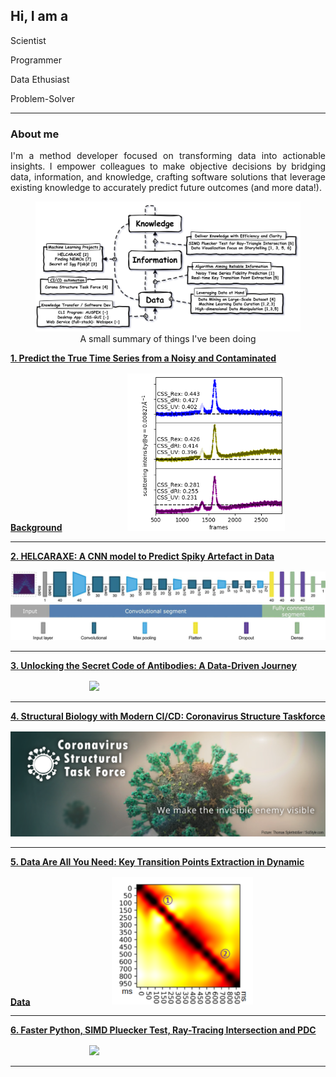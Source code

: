 ## Hi, I am a <span id="typed"></span>

<div id="typed-strings">
  <p>Scientist</p>
  <p>Programmer</p>
  <p>Data Ethusiast</p>
  <p>Problem-Solver</p>
</div>

<script>
  document.addEventListener('DOMContentLoaded', function() {
    var typed = new Typed('#typed', {
      stringsElement: '#typed-strings',
      typeSpeed: 50,
      backSpeed: 30,
      loop: true,
      startDelay: 1000
    });
  });
</script>

---

### About me

<div style="text-align: justify;">
I'm a method developer focused on transforming data into actionable insights. I empower colleagues to make objective decisions by bridging data, information, and knowledge, crafting software solutions that leverage existing knowledge to accurately predict future outcomes (and more data!).
</div>

<figure id="experience-summary">
  <img src="images/flow_portfolio.v2.svg?raw=true"/>
  <figcaption style="text-align: center;">A small summary of things I've been doing</figcaption>
</figure>

<a class="inline-link" href="project_1.html" style="font-weight: bold;">1. Predict the True Time Series from a Noisy and Contaminated Background</a>
<img src="images/score_shannon.webp?raw=true"  style="width: 50%; padding-left: 20%; margin-top: 1rem"/>

---

<a class="inline-link" href="project_2.html" style="font-weight: bold;">2. HELCARAXE: A CNN model to Predict Spiky Artefact in Data</a>
<img src="images/helcaraxe_cnn.JPG?raw=true" style="margin-top: 1rem"/>

---

<a class="inline-link" href="project_3.html" style="font-weight: bold;">3. Unlocking the Secret Code of Antibodies: A Data-Driven Journey</a>
<img src="images/fab_flexible.gif?raw=true"  style="width: 45%; padding-left: 25%; margin-top: 1rem;"/>

---

<a class="inline-link" href="project_4.html" style="font-weight: bold;">4. Structural Biology with Modern CI/CD: Coronavirus Structure Taskforce</a>
<img src="images/cstf_banner.png?raw=true" style="width: 100%; margin-top: 1rem;"/>

---

<a class="inline-link" href="project_5.html" style="font-weight: bold;">5. Data Are All You Need: Key Transition Points Extraction in Dynamic Data</a>
<img src="images/csv_cormap.png?raw=true"  style="width: 45%; padding-left: 25%; margin-top: 1rem;"/>

---

<a class="inline-link" href="project_6.html" style="font-weight: bold;">6. Faster Python, SIMD Pluecker Test, Ray-Tracing Intersection and PDC</a>
<img src="images/hull.gif?raw=true"  style="width: 45%; padding-left: 25%; margin-top: 1rem;"/>

---
